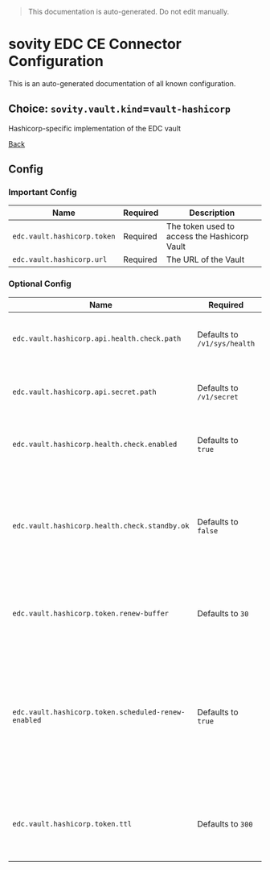 > This documentation is auto-generated. Do not edit manually.

# sovity EDC CE Connector Configuration

This is an auto-generated documentation of all known configuration.

## Choice: `sovity.vault.kind`=`vault-hashicorp`

Hashicorp-specific implementation of the EDC vault

[Back](../README.md)

## Config

### Important Config

| Name                        | Required | Description                                  |
|-----------------------------|----------|----------------------------------------------|
| `edc.vault.hashicorp.token` | Required | The token used to access the Hashicorp Vault |
| `edc.vault.hashicorp.url`   | Required | The URL of the Vault                         |


### Optional Config

| Name                                                | Required                     | Description                                                                                                                                  |
|-----------------------------------------------------|------------------------------|----------------------------------------------------------------------------------------------------------------------------------------------|
| `edc.vault.hashicorp.api.health.check.path`         | Defaults to `/v1/sys/health` | The URL path of the vault's /health endpoint                                                                                                 |
| `edc.vault.hashicorp.api.secret.path`               | Defaults to `/v1/secret`     | The URL path of the vault's /secret endpoint                                                                                                 |
| `edc.vault.hashicorp.health.check.enabled`          | Defaults to `true`           | `boolean` Whether or not the vault health check is enabled.                                                                                  |
| `edc.vault.hashicorp.health.check.standby.ok`       | Defaults to `false`          | `boolean` Specifies if being a standby should still return the active status code instead of the standby status code                         |
| `edc.vault.hashicorp.token.renew-buffer`            | Defaults to `30`             | `long` The renew buffer of the Hashicorp Vault token in seconds                                                                              |
| `edc.vault.hashicorp.token.scheduled-renew-enabled` | Defaults to `true`           | `boolean` Whether the automatic token renewal process will be triggered or not. Should be disabled only for development and testing purposes |
| `edc.vault.hashicorp.token.ttl`                     | Defaults to `300`            | `long` The time-to-live (ttl) value of the Hashicorp Vault token in seconds                                                                  |


